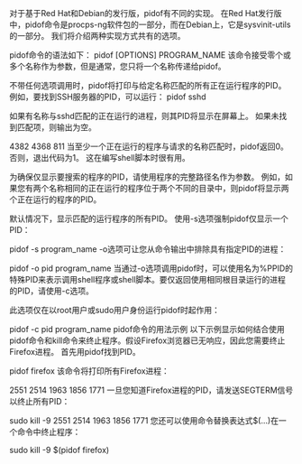 对于基于Red Hat和Debian的发行版，pidof有不同的实现。 在Red Hat发行版中，pidof命令是procps-ng软件包的一部分，而在Debian上，它是sysvinit-utils的一部分。 我们将介绍两种实现方式共有的选项。


pidof命令的语法如下：
pidof [OPTIONS] PROGRAM_NAME
该命令接受零个或多个名称作为参数，但是通常，您只将一个名称传递给pidof。

不带任何选项调用时，pidof将打印与给定名称匹配的所有正在运行程序的PID。 例如，要找到SSH服务器的PID，可以运行：
pidof sshd

如果有名称与sshd匹配的正在运行的进程，则其PID将显示在屏幕上。 如果未找到匹配项，则输出为空。

4382 4368 811
当至少一个正在运行的程序与请求的名称匹配时，pidof返回0。 否则，退出代码为1。 这在编写shell脚本时很有用。

为确保仅显示要搜索的程序的PID，请使用程序的完整路径名作为参数。 例如，如果您有两个名称相同的正在运行的程序位于两个不同的目录中，则pidof将显示两个正在运行的程序的PID。

默认情况下，显示匹配的运行程序的所有PID。 使用-s选项强制pidof仅显示一个PID：

pidof -s program_name
-o选项可让您从命令输出中排除具有指定PID的进程：

pidof -o pid program_name
当通过-o选项调用pidof时，可以使用名为%PPID的特殊PID来表示调用shell程序或shell脚本。要仅返回使用相同根目录运行的进程的PID，请使用-c选项。

此选项仅在以root用户或sudo用户身份运行pidof时起作用：

pidof -c pid program_name
pidof命令的用法示例
以下示例显示如何结合使用pidof命令和kill命令来终止程序。假设Firefox浏览器已无响应，因此您需要终止Firefox进程。 首先用pidof找到PID。

pidof firefox
该命令将打印所有Firefox进程：

2551 2514 1963 1856 1771
一旦您知道Firefox进程的PID，请发送SEGTERM信号以终止所有PID：

sudo kill -9 2551 2514 1963 1856 1771
您还可以使用命令替换表达式$(...)在一个命令中终止程序：

sudo kill -9 $(pidof firefox)

